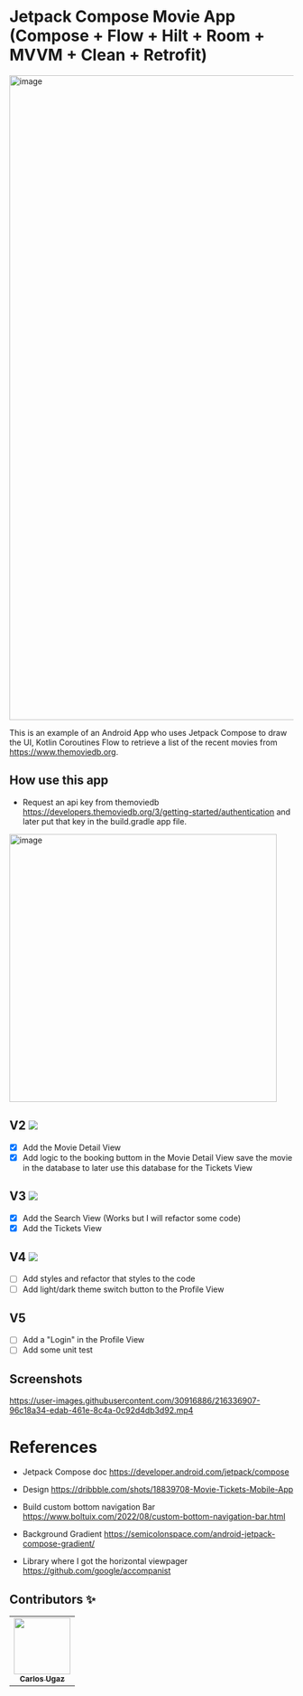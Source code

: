 # Jetpack Compose Movie App (Compose + Flow + Hilt + Room + MVVM + Clean + Retrofit)

<img width="1141" alt="image" src="https://user-images.githubusercontent.com/30916886/215865185-2c72f73b-7eda-43a5-955f-103d195cecc5.png">

This is an example of an Android App who uses Jetpack Compose to draw the UI, Kotlin Coroutines Flow to retrieve a list of the recent movies from https://www.themoviedb.org.

## How use this app
- Request an api key from themoviedb https://developers.themoviedb.org/3/getting-started/authentication and later put that key in the build.gradle app file.
<img width="474" alt="image" src="https://user-images.githubusercontent.com/30916886/215863998-a1dc026c-3b3c-45c6-a8fc-478302d85b6a.png">

## V2 ![](https://geps.dev/progress/100)
- [X] Add the Movie Detail View
- [X] Add logic to the booking buttom in the Movie Detail View save the movie in the database to later use this database for the Tickets View

## V3 ![](https://geps.dev/progress/100)
- [X] Add the Search View (Works but I will refactor some code)
- [X] Add the Tickets View

## V4 ![](https://geps.dev/progress/0)
- [ ] Add styles and refactor that styles to the code
- [ ] Add light/dark theme switch button to the Profile View

## V5
- [ ] Add a "Login" in the Profile View
- [ ] Add some unit test

## Screenshots

https://user-images.githubusercontent.com/30916886/216336907-96c18a34-edab-461e-8c4a-0c92d4db3d92.mp4

# References

- Jetpack Compose doc https://developer.android.com/jetpack/compose

- Design https://dribbble.com/shots/18839708-Movie-Tickets-Mobile-App

- Build custom bottom navigation Bar https://www.boltuix.com/2022/08/custom-bottom-navigation-bar.html

- Background Gradient https://semicolonspace.com/android-jetpack-compose-gradient/

- Library where I got the horizontal viewpager https://github.com/google/accompanist

## Contributors ✨

<!-- ALL-CONTRIBUTORS-LIST:START - Do not remove or modify this section -->
<!-- prettier-ignore-start -->
<!-- markdownlint-disable -->
<table>
  <tr>
    <td align="center"><a href="https://github.com/carlosgub"><img src="https://avatars1.githubusercontent.com/u/30916886?s=460&v=4" width="100px;" alt=""/><br /><sub><b>Carlos Ugaz</b></sub></a><br /></td>
  </tr>
</table>
